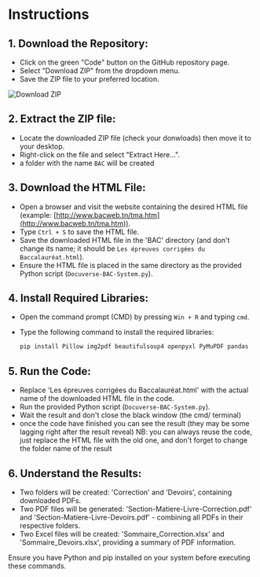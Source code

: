 # Instructions

## 1. Download the Repository:

   - Click on the green "Code" button on the GitHub repository page.
   - Select "Download ZIP" from the dropdown menu.
   - Save the ZIP file to your preferred location.

   ![Download ZIP](https://images-ext-1.discordapp.net/external/mwBzZKN2f0PvtA--zrq7Fbus5vRZ7f5sZoRw3OHMmk8/https/i.ibb.co/rdDHzdv/image1.png?format=webp&quality=lossless)

## 2. Extract the ZIP file:

   - Locate the downloaded ZIP file (check your donwloads) then move it to your desktop.
   - Right-click on the file and select "Extract Here...".
   - a folder with the name `BAC` will be created


## 3. Download the HTML File:

   - Open a browser and visit the website containing the desired HTML file (example: [http://www.bacweb.tn/tma.htm](http://www.bacweb.tn/tma.htm)).
   - Type `Ctrl + S` to save the HTML file.
   - Save the downloaded HTML file in the 'BAC' directory (and don't change its name; it should be `Les épreuves corrigées du Baccalauréat.html`).
   - Ensure the HTML file is placed in the same directory as the provided Python script (`Docuverse-BAC-System.py`).



## 4. Install Required Libraries:

   - Open the command prompt (CMD) by pressing `Win + R` and typing `cmd`.
   - Type the following command to install the required libraries:

     ```bash
     pip install Pillow img2pdf beautifulsoup4 openpyxl PyMuPDF pandas
     ```

## 5. Run the Code:

   - Replace 'Les épreuves corrigées du Baccalauréat.html' with the actual name of the downloaded HTML file in the code.
   - Run the provided Python script (`Docuverse-BAC-System.py`).
   - Wait the result and don't close the black window (the cmd/ terminal)
   - once the code have finished you can see the result (they may be some lagging right after the result reveal)
     NB: you can always reuse the code, just replace the HTML file with the old one, and don't forget to change the folder name of the result

## 6. Understand the Results:

   - Two folders will be created: 'Correction' and 'Devoirs', containing downloaded PDFs.
   - Two PDF files will be generated: 'Section-Matiere-Livre-Correction.pdf' and 'Section-Matiere-Livre-Devoirs.pdf' - combining all PDFs in their respective folders.
   - Two Excel files will be created: 'Sommaire_Correction.xlsx' and 'Sommaire_Devoirs.xlsx', providing a summary of PDF information.

Ensure you have Python and pip installed on your system before executing these commands.

